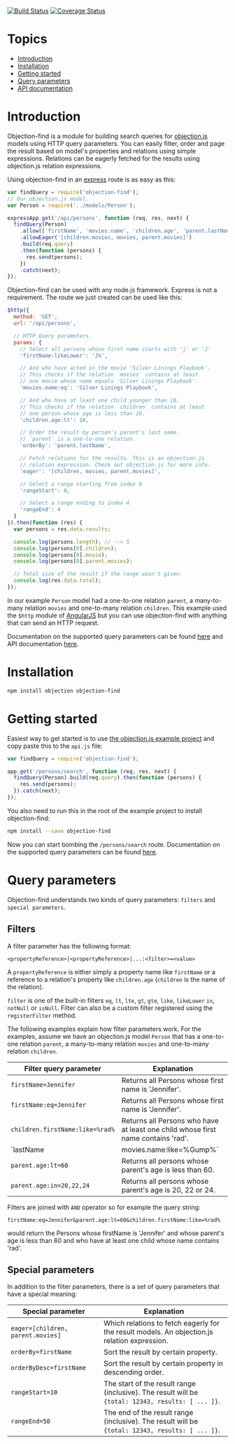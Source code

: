 [![Build Status](https://travis-ci.org/Vincit/objection-find.svg?branch=master)](https://travis-ci.org/Vincit/objection-find) [![Coverage Status](https://coveralls.io/repos/Vincit/objection-find/badge.svg?branch=master&service=github)](https://coveralls.io/github/Vincit/objection-find?branch=master)

# Topics

- [Introduction](#introduction)
- [Installation](#installation)
- [Getting started](#getting-started)
- [Query parameters](#query-parameters)
- [API documentation](API.md)

# Introduction

Objection-find is a module for building search queries for [objection.js](https://github.com/Vincit/objection.js/)
models using HTTP query parameters. You can easily filter, order and page the result based on model's properties and
relations using simple expressions. Relations can be eagerly fetched for the results using objection.js relation
expressions.

Using objection-find in an [express](http://expressjs.com/) route is as easy as this:

```js
var findQuery = require('objection-find');
// Our objection.js model.
var Person = require('../models/Person');

expressApp.get('/api/persons', function (req, res, next) {
  findQuery(Person)
    .allow(['firstName', 'movies.name', 'children.age', 'parent.lastName'])
    .allowEager('[children.movies, movies, parent.movies]')
    .build(req.query)
    .then(function (persons) {
      res.send(persons);
    })
    .catch(next);
});
```

Objection-find can be used with any node.js framework. Express is not a requirement. The route we just created can
be used like this:

```js
$http({
  method: 'GET',
  url: '/api/persons',

  // HTTP Query parameters.
  params: {
    // Select all persons whose first name starts with 'j' or 'J'
    'firstName:likeLower': 'J%',

    // And who have acted in the movie 'Silver Linings Playbook'.
    // This checks if the relation `movies` contains at least
    // one movie whose name equals 'Silver Linings Playbook'.
    'movies.name:eq': 'Silver Linings Playbook',

    // And who have at least one child younger than 10.
    // This checks if the relation `children` contains at least
    // one person whose age is less than 10.
    'children.age:lt': 10,

    // Order the result by person's parent's last name.
    // `parent` is a one-to-one relation.
    'orderBy': 'parent.lastName',

    // Fetch relations for the results. This is an objection.js
    // relation expression. Check out objection.js for more info.
    'eager': '[children, movies, parent.movies]',

    // Select a range starting from index 0
    'rangeStart': 0,

    // Select a range ending to index 4
    'rangeEnd': 4
  }
}).then(function (res) {
  var persons = res.data.results;

  console.log(persons.length); // --> 5
  console.log(persons[0].children);
  console.log(persons[0].movie);
  console.log(persons[0].parent.movies);

  // Total size of the result if the range wasn't given.
  console.log(res.data.total);
});
```

In our example `Person` model had a one-to-one relation `parent`, a many-to-many relation `movies` and one-to-many
relation `children`. This example used the `$http` module of [AngularJS](https://angularjs.org/) but you can use
objection-find with anything that can send an HTTP request.

Documentation on the supported query parameters can be found [here](#query-parameters) and API documentation
[here](API.md).

# Installation

```sh
npm install objection objection-find
```

# Getting started

Easiest way to get started is to use [the objection.js example project](https://github.com/Vincit/objection.js/tree/master/examples/express)
and copy paste this to the `api.js` file:

```js
var findQuery = require('objection-find');

app.get('/persons/search', function (req, res, next) {
  findQuery(Person).build(req.query).then(function (persons) {
    res.send(persons);
  }).catch(next);
});
```

You also need to run this in the root of the example project to install objection-find:

```sh
npm install --save objection-find
```

Now you can start bombing the `/persons/search` route. Documentation on the supported query parameters can be found
[here](#query-parameters).

# Query parameters

Objection-find understands two kinds of query parameters: `filters` and `special parameters`.

## Filters

A filter parameter has the following format:

```
<propertyReference>|<propertyReference>|...:<filter>=<value>
```

A `propertyReference` is either simply a property name like `firstName` or a reference to a relation's property like
`children.age` (`children` is the name of the relation).

`filter` is one of the built-in filters `eq`, `lt`, `lte`, `gt`, `gte`, `like`, `likeLower` `in`, `notNull` or `isNull`.
Filter can also be a custom filter registered using the `registerFilter` method.

The following examples explain how filter parameters work. For the examples, assume we have an objection.js model
`Person` that has a one-to-one relation `parent`, a many-to-many relation `movies` and one-to-many relation `children`.

| Filter query parameter             | Explanation                                                                                             |
|------------------------------------|---------------------------------------------------------------------------------------------------------|
| `firstName=Jennifer`               | Returns all Persons whose first name is 'Jennifer'.                                                     |
| `firstName:eq=Jennifer`            | Returns all Persons whose first name is 'Jennifer'.                                                     |
| `children.firstName:like=%rad%`    | Returns all Persons who have at least one child whose first name contains 'rad'.                        |
| `lastName|movies.name:like=%Gump%` | Returns all Persons whose last name contains 'Gump' or who acted in a movie whose name contains 'Gump'. |
| `parent.age:lt=60`                 | Returns all persons whose parent's age is less than 60.                                                 |
| `parent.age:in=20,22,24`           | Returns all persons whose parent's age is 20, 22 or 24.                                                 |

Filters are joined with `AND` operator so for example the query string:

```
firstName:eq=Jennifer&parent.age:lt=60&children.firstName:like=%rad%
```

would return the Persons whose firstName is 'Jennifer' and whose parent's age is less than 60 and who have
at least one child whose name contains 'rad'.


## Special parameters

In addition to the filter parameters, there is a set of query parameters that have a special meaning:

| Special parameter                 | Explanation                                                                                              |
|-----------------------------------|----------------------------------------------------------------------------------------------------------|
| `eager=[children, parent.movies]` | Which relations to fetch eagerly for the result models. An objection.js relation expression.             |
| `orderBy=firstName`               | Sort the result by certain property.                                                                     |
| `orderByDesc=firstName`           | Sort the result by certain property in descending order.                                                 |
| `rangeStart=10`                   | The start of the result range (inclusive). The result will be `{total: 12343, results: [ ... ]}`.        |
| `rangeEnd=50`                     | The end of the result range (inclusive). The result will be `{total: 12343, results: [ ... ]}`.          |
